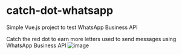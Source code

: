 # catch-dot-whatsapp
Simple Vue.js project to test WhatsApp Business API

Catch the red dot to earn more letters used to send messages using WhatsApp Business API
![image](https://user-images.githubusercontent.com/87750410/222954251-b9367d43-e143-4261-8a26-43d44f83e839.png)
